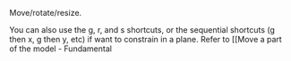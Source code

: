 
Move/rotate/resize.

You can also use the g, r, and s shortcuts, or the sequential shortcuts (g then x, g then y, etc) if want to constrain in a plane. Refer to [[Move a part of the model - Fundamental